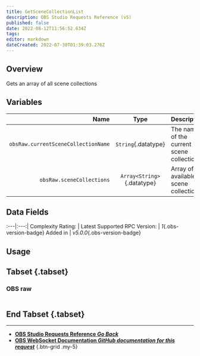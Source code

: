 ```yaml
---
title: GetSceneCollectionList
description: OBS Studio Requests Reference (v5)
published: false
date: 2022-08-12T11:56:52.634Z
tags: 
editor: markdown
dateCreated: 2022-07-30T01:39:03.276Z
---
```


## Overview
Gets an array of all scene collections

## Variables
Name | Type | Description | 
----:|:---------:|:------------|
`obsRaw.currentSceneCollectionName` | `String`{.datatype} | The name of the current scene collection
`obsRaw.sceneCollections` | `Array<String>`{.datatype} | Array of all available scene collections

## Data Fields
:---|:---:|
Complexity Rating: | <span class="stars stars--1"></span>
Latest Supported RPC Version: | *1*{.obs-version-badge}
Added in | *v5.0.0*{.obs-version-badge}

## Usage
## Tabset {.tabset}
### OBS raw
```json

```
## End Tabset {.tabset}

---

- [<i class="mdi mdi-chevron-left"></i>**OBS Studio Requests Reference *Go Back***](/en/Broadcasters/OBS/Requests)
- [<i class="mdi mdi-github"></i> **OBS WebSocket Documentation *GitHub documentation for this request***](https://github.com/obsproject/obs-websocket/blob/master/docs/generated/protocol.md#getscenecollectionlist)
{.btn-grid .my-5}